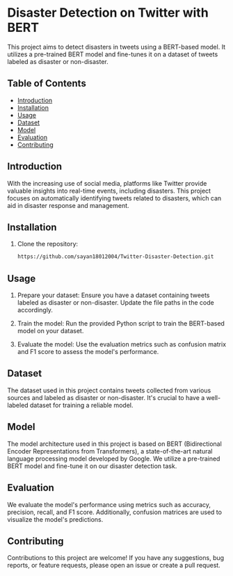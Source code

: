 # Disaster Detection on Twitter with BERT

This project aims to detect disasters in tweets using a BERT-based model. It utilizes a pre-trained BERT model and fine-tunes it on a dataset of tweets labeled as disaster or non-disaster.

## Table of Contents

- [Introduction](#introduction)
- [Installation](#installation)
- [Usage](#usage)
- [Dataset](#dataset)
- [Model](#model)
- [Evaluation](#evaluation)
- [Contributing](#contributing)

## Introduction

With the increasing use of social media, platforms like Twitter provide valuable insights into real-time events, including disasters. This project focuses on automatically identifying tweets related to disasters, which can aid in disaster response and management.

## Installation

1. Clone the repository:

    ```bash
    https://github.com/sayan18012004/Twitter-Disaster-Detection.git
    ```

## Usage

1. Prepare your dataset: Ensure you have a dataset containing tweets labeled as disaster or non-disaster. Update the file paths in the code accordingly.

2. Train the model: Run the provided Python script to train the BERT-based model on your dataset.

3. Evaluate the model: Use the evaluation metrics such as confusion matrix and F1 score to assess the model's performance.

## Dataset

The dataset used in this project contains tweets collected from various sources and labeled as disaster or non-disaster. It's crucial to have a well-labeled dataset for training a reliable model.

## Model

The model architecture used in this project is based on BERT (Bidirectional Encoder Representations from Transformers), a state-of-the-art natural language processing model developed by Google. We utilize a pre-trained BERT model and fine-tune it on our disaster detection task.

## Evaluation

We evaluate the model's performance using metrics such as accuracy, precision, recall, and F1 score. Additionally, confusion matrices are used to visualize the model's predictions.

## Contributing

Contributions to this project are welcome! If you have any suggestions, bug reports, or feature requests, please open an issue or create a pull request.
